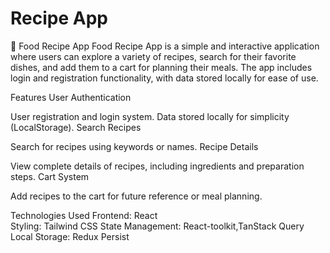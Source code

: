 # Recipe App
 🍲 Food Recipe App
Food Recipe App is a simple and interactive application where users can explore a variety of recipes, search for their favorite dishes, and add them to a cart for planning their meals. The app includes login and registration functionality, with data stored locally for ease of use.


Features
User Authentication

User registration and login system.
Data stored locally for simplicity (LocalStorage).
Search Recipes

Search for recipes using keywords or names.
Recipe Details

View complete details of recipes, including ingredients and preparation steps.
Cart System

Add recipes to the cart for future reference or meal planning.


Technologies Used
Frontend: React  
Styling: Tailwind CSS 
State Management: React-toolkit,TanStack Query
Local Storage: Redux Persist 